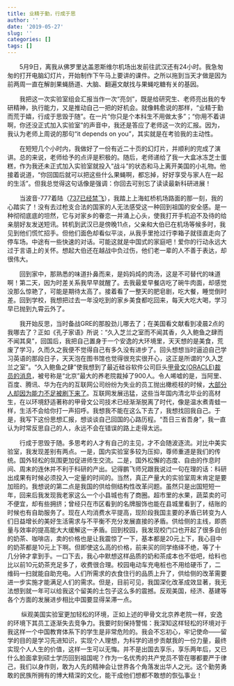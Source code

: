```yaml
---
title: 业精于勤，行成于思
author: ''
date: '2019-05-27'
slug: ''
categories: []
tags: []
---
```


&emsp;&emsp;5月9日，离我从佛罗里达盖恩斯维尔机场出发前往武汉还有24小时。我急匆匆的打开电脑幻灯片，开始制作下午马上要讲的课件。之所以拖到当天才做是因为前两周一直在解剖果蝇肠道、大脑、翻遍文献找与果蝇吃糖有关的基因。

&emsp;&emsp;我把这一次实验室组会汇报当作一次“亮剑”，既是给研究生、老师亮出我的专研精神，执行能力，又是推动自己一把的好机会。就像韩愈说的那样，“业精于勤而荒于嬉，行成于思毁于随”。在一片“你只是个本科生不用做太多”；“你用不着讲啊，你还没正式加入实验室”的声音中，我还是答应了老师这一次的汇报。因为，我认为老师上周说的那句“it depends on you”，其实就是在考验我的主动性。

&emsp;&emsp;在短短几个小时内，我做好了一份有近二十页的幻灯片，并顺利的完成了演讲。总的来说，老师给予的点评是积极的。随后，老师递给了我一大盒冰冻芝士蛋糕，作为我还未正式加入实验室就投入“战斗”的状态和马上离开美国的小礼物。他接着说道，“你回国后就可以把这些什么果蝇啊，都忘掉，好好享受与家人在一起的生活”。但我总觉得这句话像是强调：你回去可别忘了读读最新科研进展！

&emsp;&emsp;当波音-777着陆（[737已经禁飞](https://baijiahao.baidu.com/s?id=1627699527411263383&wfr=spider&for=pc)），我踏上上海虹桥机场路面的那一刻，我的心踏实了！没有去过枪支合法的国家的人无法感受这一种回到祖国的安全感。是一种彻彻底底的坦然，它与对家乡的眷恋一并涌上心头，使我打开手机迫不及待的给亲朋好友发送短讯。转机到武汉已是傍晚11点，父亲和大伯已在机场等候多时，我见到他们慌忙招手。但他们面色却看似平淡，从我手里抢过行李箱子就径直走向了停车场。中途有一些快速的对话。可能这就是中国式的家庭吧！爱你的行动永远大过于言语上的关怀。想起大伯还在越战中负过伤，他们老一辈的人不善于表达，却很伟大。

&emsp;&emsp;回到家中，那熟悉的味道扑鼻而来，是妈妈炖的肉汤，这是不可替代的味道啊！第二天，因为时差关系我早早就醒了。去我最爱早餐店吃了碗牛肉面，却感觉没那么惊艳了，可能是期待太高了。接着看了一整天的肥皂剧，吃大餐，睡觉倒时差。回到学校，我想把过去一年没吃到的家乡美食都吃回来，每天大吃大喝，学习早已抛到九霄云外了。

&emsp;&emsp;我开始反思，当时备战GRE的那股劲儿哪去了；在美国看文献看到凌晨2点的我哪去了？正如《孔子家语》所说：“久入芝兰之室而不闻其香，久入鲍鱼之肆而不闻其臭”，回国后，我把自己置身于一个安逸的大环境里，天天想的是美食，荒废了学习，久而久之我便不觉得自己有多久没有进步了。回头想想当时逼迫自己学习英语的那段日子，天天泡在图书馆也觉得很充实很开心，这正是所谓的“久入芝兰之室”。“久入鲍鱼之肆”使我想到了最近硅谷软件公司巨头[甲骨文(ORACLE)裁员的消息](https://baijiahao.baidu.com/s?id=1633301435999184815&wfr=spider&for=pc)，被号称是“北京”最大的养老院裁掉了900人。令人唏嘘的是，当阿里、百度、腾讯、华为在内的互联网公司纷纷为失业的员工抛出橄榄枝的时候，[大部分人却因为能力不足被刷下来了](http://www.sohu.com/a/316243484_695126)。互联网发展迅猛，这些当年国内清北毕业的高材生，在以环境舒适著称的甲骨文公司技术已经渐渐脱离了时代，像是温水煮青蛙一样，生活不会给你打一声招呼。我想我不能在这么下去了，我想找回我自己。于是，我写下这份思想汇报，想谈谈自己回国的心路历程。“吾日三省吾身”，我一直认为时常反思自己的人，永远不会在错误的路上走得太远。

&emsp;&emsp;行成于思毁于随。多思考的人才有自己的主见，才不会随波逐流。对比中美实验室，我发现差别有两点。一是，国内实验室多较为压抑，尊师重道是我们的传统。国外轻松的氛围更加促进师生交流。二是，国外松懈的态度、自由的作息时间、周末的连休并不利于科研的产出。记得鹏飞师兄跟我说过一句在理的话：科研出成果有时候必须投入一定量的时间的。当然，真正产量大的实验室周末肯定是要加班的。我想说的第二点是我国的供给侧结构性改革问题。虽然只是出国短短一年，回来后我发现我老家这么一个小县城也有了商圈。超市里的水果，蔬菜卖的可不便宜，却有些拥挤；曾经只在市区看到的名牌服饰也能在县城里看到了，结账的时候也有自助服务了。现在人均消费水平提高，现阶段我国主要的矛盾已转变为人们日益增长的美好生活需求与不平衡不充分发展直接的矛盾。供给侧的主线，即质量与效率的提高能大大缓解这一矛盾。回到校园，我发现校门口也开起了很多自创的奶茶、咖啡店，卖的价格也是让我震惊了一下，基本都是20元上下，我心目中的奶茶都是10元上下啊。但即使这么高的价格，前来买的同学络绎不绝，等了十几分钟才拿到手。一口下去，我心中默想这样品质的奶和茶成本也不低吧，给料也比以前10元奶茶充足多了，收费很合理。校园电动车充电桩也不用给硬币了，二维码一扫就能自助充电。人们所需求的衣食住行的品质上升了，供给侧的改革需要进一步实施才能满足人们的需求。但是，目前可见，我国深化改革成效显著，我无法想到就一年可以给我这个留美的土包子这么多的震撼。反观美国，经济、基建等各个方面的发展进步相比中国要显得呆滞一点。

&emsp;&emsp; 纵观美国实验室更加轻松的环境，正如上述的甲骨文北京养老院一样，安逸的环境下其员工逐渐失去竞争力。我要时刻保持警惕：我深知这样轻松的环境对于我这样一个中国教育体系下的学生是非常危险的。我会不忘初心，牢记使命——留学的目的是学习先进知识，实现个人理想，为科学的进步贡献我的一份力量，最终实现个人人生的价值，这样一生可以无悔。并不是出国去享乐，享乐两年后，又已什么脸面拿到硕士学历回到祖国呢？作为一名优秀的共产党员不管在哪都要严于律己，我们以身作则，敢为人先的精神会让世界各个角落发出华人之光。这个勤劳勇敢的民族所拥有的博大精深的文化，能干成他们想都不敢想的恢弘事业！